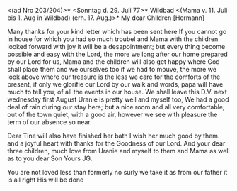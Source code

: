 <(ad Nro 203/204)>* <Sonntag d. 29. Juli 77>*
 Wildbad
 <(Mama v. 11. Juli bis 1. Aug in Wildbad) (erh. 17. Aug.)>* 
My dear Children [Hermann]

Many thanks for your kind letter which has been sent here If you cannot go in house for which you had so much troubel and Mama with the children looked forward with joy it will be a desapointment; but every thing become possible and easy with the Lord, the more we long after our home prepared by our Lord for us, Mama and the children will also get happy where God shall place them and we ourselves too if we had to mouve, the more we look above where our treasure is the less we care for the comforts of the present, if only we glorifie our Lord by our walk and words, papa will have much to tell you, of all the events in our house. We shall leave this D.V. next wednesday first August Uranie is pretty well and myself too, We had a good deal of rain during our stay here; but a nice room and all very comfortable, out of the town quiet, with a good air, however we see with pleasure the term of our absence so near.

Dear Tine will also have finished her bath I wish her much good by them. and a joyful heart with thanks for the Goodness of our Lord. And your dear three children, much love from Uranie and myself to them and Mama as well as to you dear Son
 Yours JG.

You are not loved less than formerly no surly we take it as from our father it is all right His will be done
